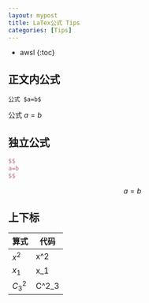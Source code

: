```yaml
---
layout: mypost
title: LaTex公式 Tips
categories: [Tips]
---
```


* awsl
{:toc}
## 正文内公式

```
公式 $a=b$
```

公式 $a=b$

## 独立公式

```tex
$$
a=b
$$
```
$$
a=b
$$

## 上下标

| 算式    | 代码  |
| ------- | ----- |
| $x^2$   | x^2   |
| $x_1$   | x_1   |
| $C^2_3$ | C^2_3 |

